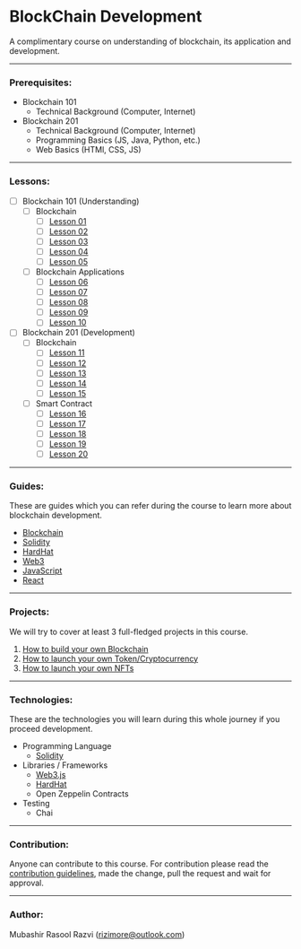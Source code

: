 # BlockChain Development
A complimentary course on understanding of blockchain, its application and development.

---

### Prerequisites:

- Blockchain 101
  - Technical Background (Computer, Internet)
- Blockchain 201
  - Technical Background (Computer, Internet)
  - Programming Basics (JS, Java, Python, etc.)
  - Web Basics (HTMl, CSS, JS)

---

### Lessons:
- [ ] Blockchain 101 (Understanding)
  - [ ] Blockchain
    - [ ] [Lesson 01](lessons/LESSON-01.md)
    - [ ] [Lesson 02](lessons/LESSON-02.md)
    - [ ] [Lesson 03](lessons/LESSON-03.md)
    - [ ] [Lesson 04](lessons/LESSON-04.md)
    - [ ] [Lesson 05](lessons/LESSON-05.md)
  - [ ] Blockchain Applications
    - [ ] [Lesson 06](lessons/LESSON-06.md)
    - [ ] [Lesson 07](lessons/LESSON-07.md)
    - [ ] [Lesson 08](lessons/LESSON-08.md)
    - [ ] [Lesson 09](lessons/LESSON-09.md)
    - [ ] [Lesson 10](lessons/LESSON-10.md)
- [ ] Blockchain 201 (Development)
  - [ ] Blockchain
    - [ ] [Lesson 11](lessons/LESSON-11.md)
    - [ ] [Lesson 12](lessons/LESSON-12.md)
    - [ ] [Lesson 13](lessons/LESSON-13.md)
    - [ ] [Lesson 14](lessons/LESSON-14.md)
    - [ ] [Lesson 15](lessons/LESSON-15.md)
  - [ ] Smart Contract
    - [ ] [Lesson 16](lessons/LESSON-16.md)
    - [ ] [Lesson 17](lessons/LESSON-17.md)
    - [ ] [Lesson 18](lessons/LESSON-18.md)
    - [ ] [Lesson 19](lessons/LESSON-19.md)
    - [ ] [Lesson 20](lessons/LESSON-20.md)

---

### Guides:
These are guides which you can refer during the course to learn more about blockchain development.

- [Blockchain](guides/BLOCKCHAIN.md)
- [Solidity](guides/SOLIDITY.md)
- [HardHat](guides/HARDHAT.md)
- [Web3](guides/WEB3.md)
- [JavaScript](guides/JAVASCRIPT.md)
- [React](guides/REACT.md)

---

### Projects:
We will try to cover at least 3 full-fledged projects in this course.

1. [How to build your own Blockchain](projects/project-01/README.md)
2. [How to launch your own Token/Cryptocurrency](projects/project-02/README.md)
3. [How to launch your own NFTs](projects/project-03/README.md)

---

### Technologies:
These are the technologies you will learn during this whole journey if you proceed development.

- Programming Language
  - [Solidity](guides/SOLIDITY.md)
- Libraries / Frameworks
  - [Web3.js](guides/WEB3.md)
  - [HardHat](guides/HARDHAT.md)
  - Open Zeppelin Contracts
- Testing
  - Chai

---

### Contribution:

Anyone can contribute to this course. For contribution please read the [contribution guidelines](CONTRIBUTING.md), made the change, pull the request and wait for approval.

---

### Author:

Mubashir Rasool Razvi (<rizimore@outlook.com>)
